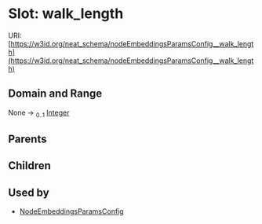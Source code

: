 
# Slot: walk_length




URI: [https://w3id.org/neat_schema/nodeEmbeddingsParamsConfig__walk_length](https://w3id.org/neat_schema/nodeEmbeddingsParamsConfig__walk_length)


## Domain and Range

None &#8594;  <sub>0..1</sub> [Integer](types/Integer.md)

## Parents


## Children


## Used by

 * [NodeEmbeddingsParamsConfig](NodeEmbeddingsParamsConfig.md)
